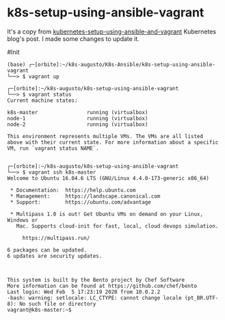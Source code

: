 # k8s-setup-using-ansible-vagrant
It's a copy from [kubernetes-setup-using-ansible-and-vagrant](https://kubernetes.io/blog/2019/03/15/kubernetes-setup-using-ansible-and-vagrant/) Kubernetes blog's post. I made some changes to update it.

#Init
```
(base) ┌─[orbite]:~/k8s-augusto/K8s-Ansible/k8s-setup-using-ansible-vagrant
└──> $ vagrant up

┌─[orbite]:~/k8s-augusto/k8s-setup-using-ansible-vagrant
└──> $ vagrant status
Current machine states:

k8s-master                running (virtualbox)
node-1                    running (virtualbox)
node-2                    running (virtualbox)

This environment represents multiple VMs. The VMs are all listed
above with their current state. For more information about a specific
VM, run `vagrant status NAME`.

```

```

┌─[orbite]:~/k8s-augusto/k8s-setup-using-ansible-vagrant
└──> $ vagrant ssh k8s-master
Welcome to Ubuntu 16.04.6 LTS (GNU/Linux 4.4.0-173-generic x86_64)

 * Documentation:  https://help.ubuntu.com
 * Management:     https://landscape.canonical.com
 * Support:        https://ubuntu.com/advantage

 * Multipass 1.0 is out! Get Ubuntu VMs on demand on your Linux, Windows or
   Mac. Supports cloud-init for fast, local, cloud devops simulation.

     https://multipass.run/

6 packages can be updated.
6 updates are security updates.



This system is built by the Bento project by Chef Software
More information can be found at https://github.com/chef/bento
Last login: Wed Feb  5 17:23:19 2020 from 10.0.2.2
-bash: warning: setlocale: LC_CTYPE: cannot change locale (pt_BR.UTF-8): No such file or directory
vagrant@k8s-master:~$

```
